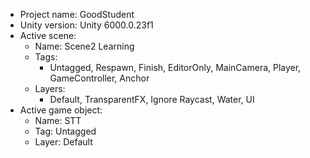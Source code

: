 <!-- UNITY CODE ASSIST INSTRUCTIONS START -->
- Project name: GoodStudent
- Unity version: Unity 6000.0.23f1
- Active scene:
  - Name: Scene2 Learning
  - Tags:
    - Untagged, Respawn, Finish, EditorOnly, MainCamera, Player, GameController, Anchor
  - Layers:
    - Default, TransparentFX, Ignore Raycast, Water, UI
- Active game object:
  - Name: STT
  - Tag: Untagged
  - Layer: Default
<!-- UNITY CODE ASSIST INSTRUCTIONS END -->